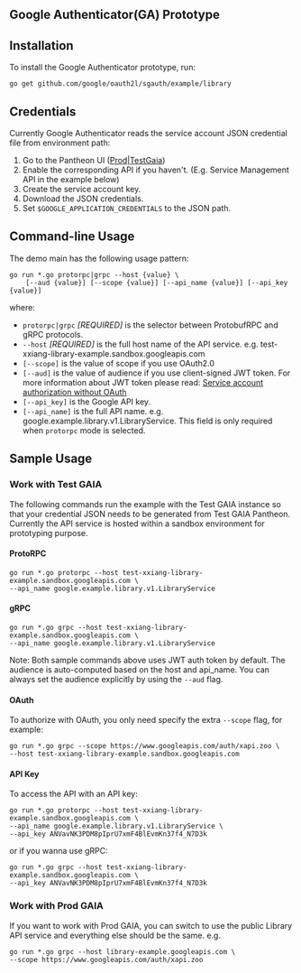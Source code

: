 Google Authenticator(GA) Prototype
-------
## Installation

To install the Google Authenticator prototype, run:
```
go get github.com/google/oauth2l/sgauth/example/library
```
## Credentials
Currently Google Authenticator reads the service account JSON credential file from environment path:
1) Go to the Pantheon UI ([Prod](https://pantheon.corp.google.com/)|[TestGaia](https://pantheon-testgaia.corp.google.com))
2) Enable the corresponding API if you haven't. (E.g. Service Management API in the example below)
2) Create the service account key.
2) Download the JSON credentials.
3) Set `$GOOGLE_APPLICATION_CREDENTIALS` to the JSON path.

## Command-line Usage
The demo main has the following usage pattern:
```
go run *.go protorpc|grpc --host {value} \
    [--aud {value}] [--scope {value}] [--api_name {value}] [--api_key {value}]
```
where:

- `protorpc|grpc` *[REQUIRED]* is the selector between ProtobufRPC and gRPC protocols.
- `--host` *[REQUIRED]* is the full host name of the API service. e.g. test-xxiang-library-example.sandbox.googleapis.com  
- `[--scope]` is the value of scope if you use OAuth2.0
- `[--aud]` is the value of audience if you use client-signed JWT token.
For more information about JWT token please read: [Service account authorization without OAuth](https://developers.google.com/identity/protocols/OAuth2ServiceAccount)
- `[--api_key]` is the Google API key.
- `[--api_name]` is the full API name. e.g. google.example.library.v1.LibraryService. This field is only required when `protorpc` mode is selected.

## Sample Usage

### Work with Test GAIA

The following commands run the example with the Test GAIA instance so that your credential JSON needs to be generated from Test GAIA Pantheon. Currently the API service is hosted within a sandbox environment for prototyping purpose.

#### ProtoRPC
```
go run *.go protorpc --host test-xxiang-library-example.sandbox.googleapis.com \
--api_name google.example.library.v1.LibraryService
```
#### gRPC
```
go run *.go grpc --host test-xxiang-library-example.sandbox.googleapis.com \
--api_name google.example.library.v1.LibraryService 
```

Note: Both sample commands above uses JWT auth token by default. The audience is auto-computed based on the host and api_name.
You can always set the audience explicitly by using the `--aud` flag.

#### OAuth
To authorize with OAuth, you only need specify the extra `--scope` flag, for example:
```
go run *.go grpc --scope https://www.googleapis.com/auth/xapi.zoo \
--host test-xxiang-library-example.sandbox.googleapis.com
```

#### API Key

To access the API with an API key:
```
go run *.go protorpc --host test-xxiang-library-example.sandbox.googleapis.com \
--api_name google.example.library.v1.LibraryService \
--api_key ANVavNK3PDM8pIprU7xmF4BlEvmKn37f4_N7D3k
```
or if you wanna use gRPC:
```
go run *.go grpc --host test-xxiang-library-example.sandbox.googleapis.com \
--api_key ANVavNK3PDM8pIprU7xmF4BlEvmKn37f4_N7D3k
```

### Work with Prod GAIA

If you want to work with Prod GAIA, you can switch to use the public Library API service and everything else should be the same. e.g.
```
go run *.go grpc --host library-example.googleapis.com \
--scope https://www.googleapis.com/auth/xapi.zoo
```
